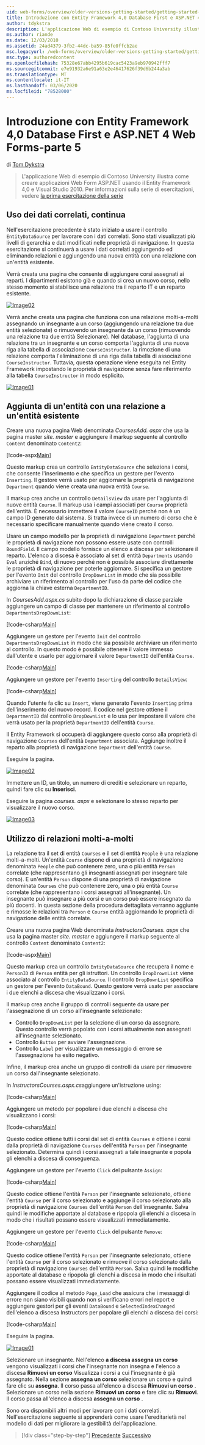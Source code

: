 ```yaml
---
uid: web-forms/overview/older-versions-getting-started/getting-started-with-ef/the-entity-framework-and-aspnet-getting-started-part-5
title: Introduzione con Entity Framework 4,0 Database First e ASP.NET 4 Web Forms-parte 5 | Microsoft Docs
author: tdykstra
description: L'applicazione Web di esempio di Contoso University illustra come creare applicazioni Web Form ASP.NET usando il Entity Framework. L'applicazione di esempio è...
ms.author: riande
ms.date: 12/03/2010
ms.assetid: 24ad4379-3fb2-44dc-ba59-85fe0ffcb2ae
msc.legacyurl: /web-forms/overview/older-versions-getting-started/getting-started-with-ef/the-entity-framework-and-aspnet-getting-started-part-5
msc.type: authoredcontent
ms.openlocfilehash: 75328e67abb4295b619cac5423a9eb970942fff7
ms.sourcegitcommit: e7e91932a6e91a63e2e46417626f39d6b244a3ab
ms.translationtype: MT
ms.contentlocale: it-IT
ms.lasthandoff: 03/06/2020
ms.locfileid: "78528000"
---
```

# <a name="getting-started-with-entity-framework-40-database-first-and-aspnet-4-web-forms---part-5"></a>Introduzione con Entity Framework 4,0 Database First e ASP.NET 4 Web Forms-parte 5

di [Tom Dykstra](https://github.com/tdykstra)

> L'applicazione Web di esempio di Contoso University illustra come creare applicazioni Web Form ASP.NET usando il Entity Framework 4,0 e Visual Studio 2010. Per informazioni sulla serie di esercitazioni, vedere [la prima esercitazione della serie](the-entity-framework-and-aspnet-getting-started-part-1.md)

## <a name="working-with-related-data-continued"></a>Uso dei dati correlati, continua

Nell'esercitazione precedente è stato iniziato a usare il controllo `EntityDataSource` per lavorare con i dati correlati. Sono stati visualizzati più livelli di gerarchia e dati modificati nelle proprietà di navigazione. In questa esercitazione si continuerà a usare i dati correlati aggiungendo ed eliminando relazioni e aggiungendo una nuova entità con una relazione con un'entità esistente.

Verrà creata una pagina che consente di aggiungere corsi assegnati ai reparti. I dipartimenti esistono già e quando si crea un nuovo corso, nello stesso momento si stabilisce una relazione tra il reparto IT e un reparto esistente.

[![Image02](the-entity-framework-and-aspnet-getting-started-part-5/_static/image2.png)](the-entity-framework-and-aspnet-getting-started-part-5/_static/image1.png)

Verrà anche creata una pagina che funziona con una relazione molti-a-molti assegnando un insegnante a un corso (aggiungendo una relazione tra due entità selezionate) o rimuovendo un insegnante da un corso (rimuovendo una relazione tra due entità Selezionare). Nel database, l'aggiunta di una relazione tra un insegnante e un corso comporta l'aggiunta di una nuova riga alla tabella di associazione `CourseInstructor`. la rimozione di una relazione comporta l'eliminazione di una riga dalla tabella di associazione `CourseInstructor`. Tuttavia, questa operazione viene eseguita nel Entity Framework impostando le proprietà di navigazione senza fare riferimento alla tabella `CourseInstructor` in modo esplicito.

[![Image01](the-entity-framework-and-aspnet-getting-started-part-5/_static/image4.png)](the-entity-framework-and-aspnet-getting-started-part-5/_static/image3.png)

## <a name="adding-an-entity-with-a-relationship-to-an-existing-entity"></a>Aggiunta di un'entità con una relazione a un'entità esistente

Creare una nuova pagina Web denominata *CoursesAdd. aspx* che usa la pagina master *site. master* e aggiungere il markup seguente al controllo `Content` denominato `Content2`:

[!code-aspx[Main](the-entity-framework-and-aspnet-getting-started-part-5/samples/sample1.aspx)]

Questo markup crea un controllo `EntityDataSource` che seleziona i corsi, che consente l'inserimento e che specifica un gestore per l'evento `Inserting`. Il gestore verrà usato per aggiornare la proprietà di navigazione `Department` quando viene creata una nuova entità `Course`.

Il markup crea anche un controllo `DetailsView` da usare per l'aggiunta di nuove entità `Course`. Il markup usa i campi associati per `Course` proprietà dell'entità. È necessario immettere il valore `CourseID` perché non è un campo ID generato dal sistema. Si tratta invece di un numero di corso che è necessario specificare manualmente quando viene creato il corso.

Usare un campo modello per la proprietà di navigazione `Department` perché le proprietà di navigazione non possono essere usate con controlli `BoundField`. Il campo modello fornisce un elenco a discesa per selezionare il reparto. L'elenco a discesa è associato al set di entità `Departments` usando `Eval` anziché `Bind`, di nuovo perché non è possibile associare direttamente le proprietà di navigazione per poterle aggiornare. Si specifica un gestore per l'evento `Init` del controllo `DropDownList` in modo che sia possibile archiviare un riferimento al controllo per l'uso da parte del codice che aggiorna la chiave esterna `DepartmentID`.

In *CoursesAdd.aspx.cs* subito dopo la dichiarazione di classe parziale aggiungere un campo di classe per mantenere un riferimento al controllo `DepartmentsDropDownList`:

[!code-csharp[Main](the-entity-framework-and-aspnet-getting-started-part-5/samples/sample2.cs)]

Aggiungere un gestore per l'evento `Init` del controllo `DepartmentsDropDownList` in modo che sia possibile archiviare un riferimento al controllo. In questo modo è possibile ottenere il valore immesso dall'utente e usarlo per aggiornare il valore `DepartmentID` dell'entità `Course`.

[!code-csharp[Main](the-entity-framework-and-aspnet-getting-started-part-5/samples/sample3.cs)]

Aggiungere un gestore per l'evento `Inserting` del controllo `DetailsView`:

[!code-csharp[Main](the-entity-framework-and-aspnet-getting-started-part-5/samples/sample4.cs)]

Quando l'utente fa clic su `Insert`, viene generato l'evento `Inserting` prima dell'inserimento del nuovo record. Il codice nel gestore ottiene il `DepartmentID` dal controllo `DropDownList` e lo usa per impostare il valore che verrà usato per la proprietà `DepartmentID` dell'entità `Course`.

Il Entity Framework si occuperà di aggiungere questo corso alla proprietà di navigazione `Courses` dell'entità `Department` associata. Aggiunge inoltre il reparto alla proprietà di navigazione `Department` dell'entità `Course`.

Eseguire la pagina.

[![Image02](the-entity-framework-and-aspnet-getting-started-part-5/_static/image6.png)](the-entity-framework-and-aspnet-getting-started-part-5/_static/image5.png)

Immettere un ID, un titolo, un numero di crediti e selezionare un reparto, quindi fare clic su **Inserisci**.

Eseguire la pagina *courses. aspx* e selezionare lo stesso reparto per visualizzare il nuovo corso.

[![Image03](the-entity-framework-and-aspnet-getting-started-part-5/_static/image8.png)](the-entity-framework-and-aspnet-getting-started-part-5/_static/image7.png)

## <a name="working-with-many-to-many-relationships"></a>Utilizzo di relazioni molti-a-molti

La relazione tra il set di entità `Courses` e il set di entità `People` è una relazione molti-a-molti. Un'entità `Course` dispone di una proprietà di navigazione denominata `People` che può contenere zero, una o più entità `Person` correlate (che rappresentano gli insegnanti assegnati per insegnare tale corso). E un'entità `Person` dispone di una proprietà di navigazione denominata `Courses` che può contenere zero, una o più entità `Course` correlate (che rappresentano i corsi assegnati all'insegnante). Un insegnante può insegnare a più corsi e un corso può essere insegnato da più docenti. In questa sezione della procedura dettagliata verranno aggiunte e rimosse le relazioni tra `Person` e `Course` entità aggiornando le proprietà di navigazione delle entità correlate.

Creare una nuova pagina Web denominata *InstructorsCourses. aspx* che usa la pagina master *site. master* e aggiungere il markup seguente al controllo `Content` denominato `Content2`:

[!code-aspx[Main](the-entity-framework-and-aspnet-getting-started-part-5/samples/sample5.aspx)]

Questo markup crea un controllo `EntityDataSource` che recupera il nome e `PersonID` di `Person` entità per gli istruttori. Un controllo `DropDrownList` viene associato al controllo `EntityDataSource`. Il controllo `DropDownList` specifica un gestore per l'evento `DataBound`. Questo gestore verrà usato per associare i due elenchi a discesa che visualizzano i corsi.

Il markup crea anche il gruppo di controlli seguente da usare per l'assegnazione di un corso all'insegnante selezionato:

- Controllo `DropDownList` per la selezione di un corso da assegnare. Questo controllo verrà popolato con i corsi attualmente non assegnati all'insegnante selezionato.
- Controllo `Button` per avviare l'assegnazione.
- Controllo `Label` per visualizzare un messaggio di errore se l'assegnazione ha esito negativo.

Infine, il markup crea anche un gruppo di controlli da usare per rimuovere un corso dall'insegnante selezionato.

In *InstructorsCourses.aspx.cs*aggiungere un'istruzione using:

[!code-csharp[Main](the-entity-framework-and-aspnet-getting-started-part-5/samples/sample6.cs)]

Aggiungere un metodo per popolare i due elenchi a discesa che visualizzano i corsi:

[!code-csharp[Main](the-entity-framework-and-aspnet-getting-started-part-5/samples/sample7.cs)]

Questo codice ottiene tutti i corsi dal set di entità `Courses` e ottiene i corsi dalla proprietà di navigazione `Courses` dell'entità `Person` per l'insegnante selezionato. Determina quindi i corsi assegnati a tale insegnante e popola gli elenchi a discesa di conseguenza.

Aggiungere un gestore per l'evento `Click` del pulsante `Assign`:

[!code-csharp[Main](the-entity-framework-and-aspnet-getting-started-part-5/samples/sample8.cs)]

Questo codice ottiene l'entità `Person` per l'insegnante selezionato, ottiene l'entità `Course` per il corso selezionato e aggiunge il corso selezionato alla proprietà di navigazione `Courses` dell'entità `Person` dell'insegnante. Salva quindi le modifiche apportate al database e ripopola gli elenchi a discesa in modo che i risultati possano essere visualizzati immediatamente.

Aggiungere un gestore per l'evento `Click` del pulsante `Remove`:

[!code-csharp[Main](the-entity-framework-and-aspnet-getting-started-part-5/samples/sample9.cs)]

Questo codice ottiene l'entità `Person` per l'insegnante selezionato, ottiene l'entità `Course` per il corso selezionato e rimuove il corso selezionato dalla proprietà di navigazione `Courses` dell'entità `Person`. Salva quindi le modifiche apportate al database e ripopola gli elenchi a discesa in modo che i risultati possano essere visualizzati immediatamente.

Aggiungere il codice al metodo `Page_Load` che assicura che i messaggi di errore non siano visibili quando non si verificano errori nel report e aggiungere gestori per gli eventi `DataBound` e `SelectedIndexChanged` dell'elenco a discesa Instructors per popolare gli elenchi a discesa dei corsi:

[!code-csharp[Main](the-entity-framework-and-aspnet-getting-started-part-5/samples/sample10.cs)]

Eseguire la pagina.

[![Image01](the-entity-framework-and-aspnet-getting-started-part-5/_static/image10.png)](the-entity-framework-and-aspnet-getting-started-part-5/_static/image9.png)

Selezionare un insegnante. Nell'elenco <strong>a discesa assegna un corso</strong> vengono visualizzati i corsi che l'insegnante non insegna e l'elenco a discesa <strong>Rimuovi un corso</strong> Visualizza i corsi a cui l'insegnante è già assegnato. Nella sezione <strong>assegna un corso</strong> selezionare un corso e quindi fare clic su <strong>assegna</strong>. Il corso passa all'elenco a discesa <strong>Rimuovi un corso</strong> . Selezionare un corso nella sezione <strong>Rimuovi un corso</strong> e fare clic su <strong>Rimuovi</strong><em>.</em> Il corso passa all'elenco a discesa <strong>assegna un corso</strong> .

Sono ora disponibili altri modi per lavorare con i dati correlati. Nell'esercitazione seguente si apprenderà come usare l'ereditarietà nel modello di dati per migliorare la gestibilità dell'applicazione.

> [!div class="step-by-step"]
> [Precedente](the-entity-framework-and-aspnet-getting-started-part-4.md)
> [Successivo](the-entity-framework-and-aspnet-getting-started-part-6.md)
